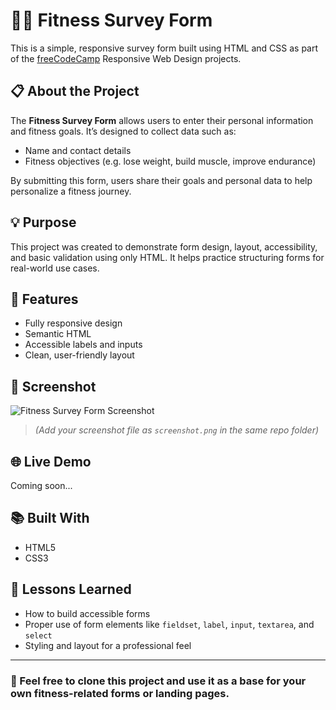 # 🏋️‍♂️ Fitness Survey Form

This is a simple, responsive survey form built using HTML and CSS as part of the [freeCodeCamp](https://www.freecodecamp.org/) Responsive Web Design projects.

## 📋 About the Project

The **Fitness Survey Form** allows users to enter their personal information and fitness goals. It’s designed to collect data such as:

- Name and contact details
- Fitness objectives (e.g. lose weight, build muscle, improve endurance)

By submitting this form, users share their goals and personal data to help personalize a fitness journey.

## 💡 Purpose

This project was created to demonstrate form design, layout, accessibility, and basic validation using only HTML. It helps practice structuring forms for real-world use cases.

## 🚀 Features

- Fully responsive design
- Semantic HTML
- Accessible labels and inputs
- Clean, user-friendly layout

## 📸 Screenshot

![Fitness Survey Form Screenshot](screenshot.png)

> *(Add your screenshot file as `screenshot.png` in the same repo folder)*

## 🌐 Live Demo

Coming soon...

## 📚 Built With

- HTML5
- CSS3

## 🧠 Lessons Learned

- How to build accessible forms
- Proper use of form elements like `fieldset`, `label`, `input`, `textarea`, and `select`
- Styling and layout for a professional feel

---

### 📩 Feel free to clone this project and use it as a base for your own fitness-related forms or landing pages.
